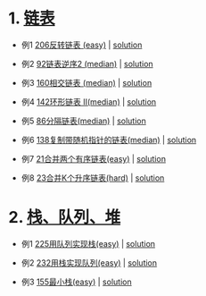 # 1. [链表](https://github.com/qcxu-super/qcxu-super.github.io/tree/master/Leetcode/1_LinkedList)

- 例1 [206反转链表 (easy)](https://leetcode-cn.com/problems/reverse-linked-list/) |  [solution](https://github.com/qcxu-super/qcxu-super.github.io/blob/master/Leetcode/1_LinkedList/206_ReverseLinkedList.cpp)

- 例2 [92链表逆序2 (median)](https://leetcode-cn.com/problems/reverse-linked-list-ii/) | [solution](https://github.com/qcxu-super/qcxu-super.github.io/blob/master/Leetcode/1_LinkedList/92_ReverseLinkedListII.cpp)

- 例3 [160相交链表 (median)](https://leetcode-cn.com/problems/intersection-of-two-linked-lists/) | [solution](https://github.com/qcxu-super/qcxu-super.github.io/blob/master/Leetcode/1_LinkedList/160_IntersectionOfTwoLinkedLists.cpp)

- 例4 [142环形链表 II(median)](https://leetcode-cn.com/problems/linked-list-cycle-ii/) | [solution](https://github.com/qcxu-super/qcxu-super.github.io/blob/master/Leetcode/1_LinkedList/142_LinkedListCycleII.cpp)

- 例5 [86分隔链表(median)](https://leetcode-cn.com/problems/partition-list/) | [solution](https://github.com/qcxu-super/qcxu-super.github.io/blob/master/Leetcode/1_LinkedList/86_PartitionList.cpp)

- 例6 [138复制带随机指针的链表(median)](https://leetcode-cn.com/problems/copy-list-with-random-pointer/) | [solution](https://github.com/qcxu-super/qcxu-super.github.io/blob/master/Leetcode/1_LinkedList/138_CopyListWithRandomPointer.cpp)

- 例7 [21合并两个有序链表(easy)](https://leetcode-cn.com/problems/merge-two-sorted-lists/) | [solution](https://github.com/qcxu-super/qcxu-super.github.io/blob/master/Leetcode/1_LinkedList/21_MergeTwoSortedLists.cpp)

- 例8 [23合并K个升序链表(hard)](https://leetcode-cn.com/problems/merge-k-sorted-lists/) | [solution](https://github.com/qcxu-super/qcxu-super.github.io/blob/master/Leetcode/1_LinkedList/23_MergeKSortedLists.cpp)

# 2. [栈、队列、堆](https://github.com/qcxu-super/qcxu-super.github.io/tree/master/Leetcode/2_StackQueueHeap)

- 例1 [225用队列实现栈(easy)](https://leetcode-cn.com/problems/implement-stack-using-queues/) | [solution](https://github.com/qcxu-super/qcxu-super.github.io/blob/master/Leetcode/2_StackQueueHeap/225_ImplementStackUsingQueues.cpp)

- 例2 [232用栈实现队列(easy)](https://leetcode-cn.com/problems/implement-queue-using-stacks/) | [solution](https://github.com/qcxu-super/qcxu-super.github.io/blob/master/Leetcode/2_StackQueueHeap/232_ImplementQueueUsingStacks.cpp)

- 例3 [155最小栈(easy)](https://leetcode-cn.com/problems/min-stack/) | [solution](https://github.com/qcxu-super/qcxu-super.github.io/blob/master/Leetcode/2_StackQueueHeap/155_MinStack.cpp)